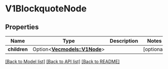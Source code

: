 # V1BlockquoteNode

## Properties

Name | Type | Description | Notes
------------ | ------------- | ------------- | -------------
**children** | Option<[**Vec<models::V1Node>**](v1Node.md)> |  | [optional]

[[Back to Model list]](../README.md#documentation-for-models) [[Back to API list]](../README.md#documentation-for-api-endpoints) [[Back to README]](../README.md)


